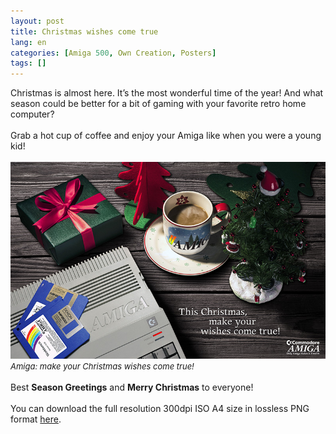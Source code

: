 ```yaml
---
layout: post
title: Christmas wishes come true
lang: en
categories: [Amiga 500, Own Creation, Posters]
tags: []
---
```


Christmas is almost here. It’s the most wonderful time of the year! And what season could be better for a bit of gaming with your favorite retro home computer?
<br><br>
Grab a hot cup of coffee and enjoy your Amiga like when you were a young kid!
<br><br>
<img src="\assets\img\post_previews\9-amiga-xmas-wishes.jpg">
<span style="font-size:small; font-style: italic">Amiga: make your Christmas wishes come true!</span>
<br><br>
Best **Season Greetings** and **Merry Christmas** to everyone!
<br><br>
You can download the full resolution 300dpi ISO A4 size in lossless PNG format <a href="https://app.box.com/s/kvspmjgtig5mmxh3f4azhfyi3a4vdsgz" target="_blank">here</a>.